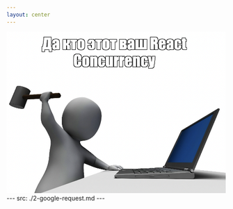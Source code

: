 ```yaml
---
layout: center
---
```

<img src="/images/mem2.png" class="m-60 h-60 rounded" />
---
src: ./2-google-request.md
---
